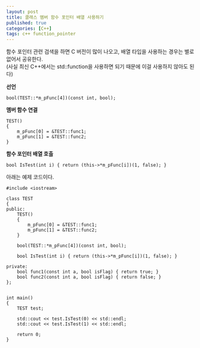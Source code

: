 ```yaml
---
layout: post
title: 클래스 멤버 함수 포인터 배열 사용하기
published: true
categories: [C++]
tags: c++ function_pointer
---
```

함수 포인터 관련 검색을 하면 C 버전이 많이 나오고, 배열 타입을 사용하는 경우는 별로 없어서 공유한다.  
(사실 최신 C++에서는 std::function을 사용하면 되기 때문에 이걸 사용하지 않아도 된다)

**선언**  
~~~
bool(TEST::*m_pFunc[4])(const int, bool);
~~~
  
**멤버 함수 연결**  
```
TEST()
{
	m_pFunc[0] = &TEST::func1;
	m_pFunc[1] = &TEST::func2;
}
```

**함수 포인터 배열 호출**  
```
bool IsTest(int i) { return (this->*m_pFunc[i])(1, false); }
```
  
  
아래는 예제 코드이다.
```
#include <iostream>

class TEST
{
public:
	TEST()
	{
		m_pFunc[0] = &TEST::func1;
		m_pFunc[1] = &TEST::func2;
	}

	bool(TEST::*m_pFunc[4])(const int, bool);

	bool IsTest(int i) { return (this->*m_pFunc[i])(1, false); }

private:
	bool func1(const int a, bool isFlag) { return true; }
	bool func2(const int a, bool isFlag) { return false; }
};


int main()
{
	TEST test;

	std::cout << test.IsTest(0) << std::endl;
	std::cout << test.IsTest(1) << std::endl;

	return 0;
}
```
